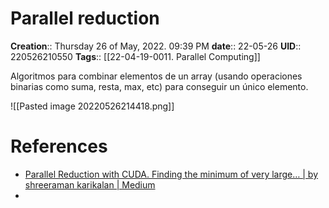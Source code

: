 # Parallel reduction

**Creation**::  Thursday 26 of May, 2022.  09:39 PM
**date**:: 22-05-26
**UID**:: 220526210550
**Tags**:: [[22-04-19-0011. Parallel Computing]] 

Algoritmos para combinar elementos de un array (usando operaciones binarias como suma, resta, max, etc) para conseguir un único elemento.

![[Pasted image 20220526214418.png]]

# References
- [Parallel Reduction with CUDA. Finding the minimum of very large… | by shreeraman karikalan | Medium](https://shreeraman-ak.medium.com/parallel-reduction-with-cuda-d0ae10c1ae2c#:~:text=Parallel%20reduction%20refers%20to%20algorithms,associative%20and%20commutative%20in%20nature.)
- 